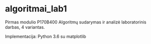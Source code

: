 # algoritmai_lab1

Pirmas modulio P170B400 Algoritmų sudarymas ir analizė laboratorinis darbas, 4 variantas.

Implementacija: Python 3.6 su matplotlib

